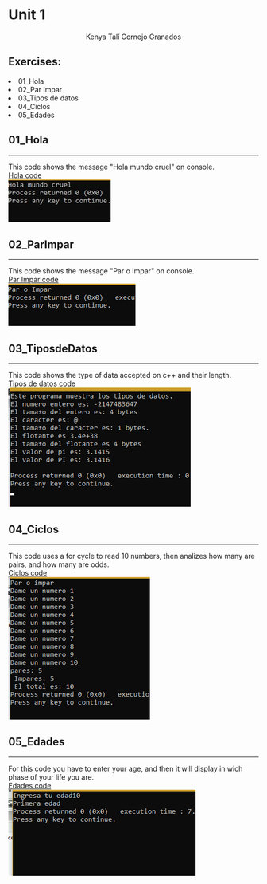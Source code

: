 # Unit 1  
<center>Kenya Talí Cornejo Granados</center>   
<h2>Exercises:  </h2>
<e1>
<li>01_Hola</li>
<li>02_Par Impar</li> 
<li>03_Tipos de datos</li>
<li>04_Ciclos</li>
<li>05_Edades</li> 
</e>
  
<h2>01_Hola </h2>

___    
This code shows the message "Hola mundo cruel" on console.  
[Hola code](https://github.com/UP210043/UP210043_CPP/blob/main/U1/01_Hola.cpp)   
![Hola](U1/../Images/01_Hola.jpg)   

<h2>02_ParImpar </h2>

___    
This code shows the message "Par o Impar" on console.  
[Par Impar code](https://github.com/UP210043/UP210043_CPP/blob/main/U1/02_ParImpar.cpp)  
![Par o impar](U1/../Images/02_ParImpar.png) 

<h2>03_TiposdeDatos </h2>

___    
This code shows the type of data accepted on c++ and their length.  
[Tipos de datos code](https://github.com/UP210043/UP210043_CPP/blob/main/U1/03_TiposdeDatos.cpp)  
![Tipos de datos](U1/../Images/03_TiposdeDatos.png)   
<h2>04_Ciclos </h2>

___    
This code uses a for cycle to read 10 numbers, then analizes how many are pairs, and how many are odds.  
[Ciclos code](https://github.com/UP210043/UP210043_CPP/blob/main/U1/04_Ciclos.cpp)    
![Ciclos](U1/../Images/04_Ciclos.png) 

<h2>05_Edades </h2>

___    
For this code you have to enter your age, and then it will display in wich  phase of your life you are.  
[Edades code](https://github.com/UP210043/UP210043_CPP/blob/main/U1/05_edades.cpp)  
![Edades](U1/../Images/05_Edades.png) 